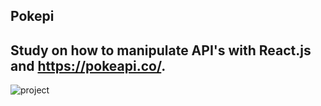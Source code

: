 ## Pokepi
## Study on how to manipulate API's with React.js and https://pokeapi.co/.
               
![project](https://user-images.githubusercontent.com/65858913/131345816-c174b9b0-eff1-4028-afad-0b943701aa1d.png)
